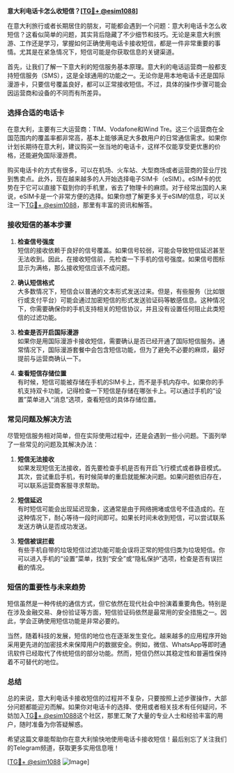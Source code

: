 **意大利电话卡怎么收短信？[[TG💪+ @esim1088](https://t.me/s/esim1088)]**

在意大利旅行或者长期居住的朋友，可能都会遇到一个问题：意大利电话卡怎么收短信？这看似简单的问题，其实背后隐藏了不少细节和技巧。无论是来意大利旅游、工作还是学习，掌握如何正确使用电话卡接收短信，都是一件非常重要的事情。尤其是在紧急情况下，短信可能是你获取信息的关键渠道。

首先，让我们了解一下意大利的短信服务基本原理。意大利的电话运营商一般都支持短信服务（SMS），这是全球通用的功能之一。无论你是用本地电话卡还是国际漫游卡，只要信号覆盖良好，都可以正常接收短信。不过，具体的操作步骤可能会因运营商和设备的不同而有所差异。

### **选择合适的电话卡**

在意大利，主要有三大运营商：TIM、Vodafone和Wind Tre。这三个运营商在全国范围内的覆盖率都非常高，基本上能够满足大多数用户的日常通信需求。如果你计划长期待在意大利，建议购买一张当地的电话卡，这样不仅能享受更优惠的价格，还能避免国际漫游费。

购买电话卡的方式有很多，可以在机场、火车站、大型商场或者运营商的营业厅找到售卖点。此外，现在越来越多的人开始选择电子SIM卡（eSIM）。eSIM卡的优势在于它可以直接下载到你的手机里，省去了物理卡的麻烦。对于经常出国的人来说，eSIM卡是一个非常方便的选择。如果你想了解更多关于eSIM的信息，可以关注一下[TG💪+ @esim1088](https://t.me/s/esim1088)，那里有丰富的资讯和解答。

### **接收短信的基本步骤**

1. **检查信号强度**  
   短信的接收依赖于良好的信号覆盖。如果信号较弱，可能会导致短信延迟甚至无法收到。因此，在接收短信前，先检查一下手机的信号强度。如果信号图标显示为满格，那么接收短信应该不成问题。

2. **确认短信格式**  
   大多数情况下，短信会以普通的文本形式发送过来。但是，有些服务（比如银行或支付平台）可能会通过加密短信的形式发送验证码等敏感信息。这种情况下，你需要确保你的手机支持相关的短信协议，并且没有设置任何阻止此类短信的过滤功能。

3. **检查是否开启国际漫游**  
   如果你是用国际漫游卡接收短信，需要确认是否已经开通了国际短信服务。通常情况下，国际漫游套餐中会包含短信功能，但为了避免不必要的麻烦，最好提前与运营商确认一下。

4. **查看短信存储位置**  
   有时候，短信可能被存储在手机的SIM卡上，而不是手机内存中。如果你的手机支持双卡功能，记得检查一下短信是存储在哪张卡上。可以通过手机的“设置”菜单进入“消息”选项，查看短信的具体存储位置。

### **常见问题及解决方法**

尽管短信服务相对简单，但在实际使用过程中，还是会遇到一些小问题。下面列举了一些常见的问题及其解决办法：

1. **短信无法接收**  
   如果发现短信无法接收，首先要检查手机是否有开启飞行模式或者静音模式。其次，尝试重启手机，有时候简单的重启就能解决问题。如果问题依旧存在，可以联系运营商客服寻求帮助。

2. **短信延迟**  
   有时短信可能会出现延迟现象，这通常是由于网络拥堵或信号不佳造成的。在这种情况下，耐心等待一段时间即可。如果长时间未收到短信，可以尝试联系发送方确认是否成功发送。

3. **短信被误拦截**  
   有些手机自带的垃圾短信过滤功能可能会误将正常的短信归类为垃圾短信。你可以进入手机的“设置”菜单，找到“安全”或“隐私保护”选项，检查是否有误拦截的情况。

### **短信的重要性与未来趋势**

短信虽然是一种传统的通信方式，但它依然在现代社会中扮演着重要角色。特别是在涉及金融交易、身份验证等方面，短信验证码依然是最常用的安全措施之一。因此，学会正确使用短信功能是非常必要的。

当然，随着科技的发展，短信的地位也在逐渐发生变化。越来越多的应用程序开始采用更先进的加密技术来保障用户的数据安全。例如，微信、WhatsApp等即时通讯软件已经取代了传统短信的部分功能。然而，短信仍然以其稳定性和普遍性保持着不可替代的地位。

### **总结**

总的来说，意大利电话卡接收短信的过程并不复杂，只要按照上述步骤操作，大部分问题都能迎刃而解。如果你对电话卡的选择、使用或者相关技术有任何疑问，不妨加入[TG💪+ @esim1088](https://t.me/s/esim1088)这个社区，那里汇聚了大量的专业人士和经验丰富的用户，随时准备为你答疑解惑。

希望这篇文章能帮助你在意大利愉快地使用电话卡接收短信！最后别忘了关注我们的Telegram频道，获取更多实用信息哦！

[[TG💪+ @esim1088](https://t.me/s/esim1088) ![Image](https://i.postimg.cc/4NQfJmqS/Snipaste-2025-05-13-00-14-12.png)]